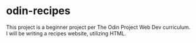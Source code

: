 # odin-recipes

This project is a beginner project per The Odin Project Web Dev curriculum. I will be writing a recipes website, utilizing HTML.


